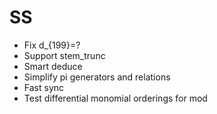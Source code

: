# SS
* Fix d_{199}=?
* Support stem_trunc
* Smart deduce
* Simplify pi generators and relations
* Fast sync
* Test differential monomial orderings for mod
